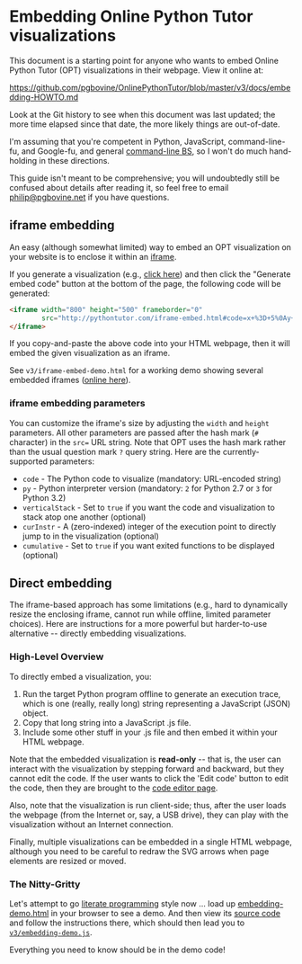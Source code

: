 # Embedding Online Python Tutor visualizations

This document is a starting point for anyone who wants to embed
Online Python Tutor (OPT) visualizations in their webpage. View it online at:

https://github.com/pgbovine/OnlinePythonTutor/blob/master/v3/docs/embedding-HOWTO.md

Look at the Git history to see when this document was last updated; the more time
elapsed since that date, the more likely things are out-of-date.

I'm assuming that you're competent in Python, JavaScript, command-line-fu, and Google-fu,
and general [command-line BS](http://www.pgbovine.net/command-line-bullshittery.htm),
so I won't do much hand-holding in these directions.

This guide isn't meant to be comprehensive; you will undoubtedly still
be confused about details after reading it, so feel free to email
philip@pgbovine.net if you have questions.


## iframe embedding

An easy (although somewhat limited) way to embed an OPT visualization on your website is to enclose it within an [iframe](http://www.w3schools.com/tags/tag_iframe.asp).

If you generate a visualization (e.g., <a href="http://pythontutor.com/visualize.html#code=x+%3D+5%0Ay+%3D+10%0Az+%3D+x+%2B+y&mode=display&cumulative=false&py=2&curInstr=3">click here</a>)
and then click the "Generate embed code" button at the bottom of the page, the following code will be generated:

```html
<iframe width="800" height="500" frameborder="0"
        src="http://pythontutor.com/iframe-embed.html#code=x+%3D+5%0Ay+%3D+10%0Az+%3D+x+%2B+y&cumulative=false&py=2&curInstr=3">
</iframe>
```

If you copy-and-paste the above code into your HTML webpage, then it will embed the given visualization as an iframe.

See `v3/iframe-embed-demo.html` for a working demo showing several embedded iframes ([online here](http://pythontutor.com/iframe-embed-demo.html)).


### iframe embedding parameters

You can customize the iframe's size by adjusting the `width` and `height` parameters. All other parameters are passed
after the hash mark (`#` character) in the `src=` URL string. Note that OPT uses the hash mark rather than the usual
question mark `?` query string. Here are the currently-supported parameters:

- `code` - The Python code to visualize (mandatory: URL-encoded string)
- `py` - Python interpreter version (mandatory: `2` for Python 2.7 or `3` for Python 3.2)
- `verticalStack` - Set to `true` if you want the code and visualization to stack atop one another (optional)
- `curInstr` - A (zero-indexed) integer of the execution point to directly jump to in the visualization (optional)
- `cumulative` - Set to `true` if you want exited functions to be displayed (optional)



## Direct embedding

The iframe-based approach has some limitations (e.g., hard to dynamically resize the enclosing iframe,
cannot run while offline, limited parameter choices).
Here are instructions for a more powerful but harder-to-use alternative -- directly embedding visualizations.


### High-Level Overview

To directly embed a visualization, you:

1. Run the target Python program offline to generate an execution trace, which is one (really, really long)
string representing a JavaScript (JSON) object.
2. Copy that long string into a JavaScript .js file.
3. Include some other stuff in your .js file and then embed it within your HTML webpage.

Note that the embedded visualization is **read-only** -- that is, the user can interact with the visualization
by stepping forward and backward, but they cannot edit the code.
If the user wants to click the 'Edit code' button to edit the code, then they are
brought to the [code editor page](http://pythontutor.com/visualize.html).

Also, note that the visualization is run client-side; thus, after the user loads the webpage (from the Internet
or, say, a USB drive), they can play with the visualization without an Internet connection.

Finally, multiple visualizations can be embedded in a single HTML webpage, although you need to be careful
to redraw the SVG arrows when page elements are resized or moved.

### The Nitty-Gritty

Let's attempt to go [literate programming](http://en.wikipedia.org/wiki/Literate_programming) style now ... load up
[embedding-demo.html](http://pythontutor.com/embedding-demo.html) in
your browser to see a demo. And then view its [source code](https://github.com/pgbovine/OnlinePythonTutor/blob/master/v3/embedding-demo.html) and follow the instructions there,
which should then lead you to [`v3/embedding-demo.js`](https://github.com/pgbovine/OnlinePythonTutor/blob/master/v3/embedding-demo.js).

Everything you need to know should be in the demo code!
